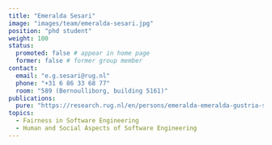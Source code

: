 ```yaml
---
title: "Emeralda Sesari"
image: "images/team/emeralda-sesari.jpg"
position: "phd student"
weight: 100
status:
  promoted: false # appear in home page
  former: false # former group member
contact:
  email: "e.g.sesari@rug.nl"
  phone: "+31 6 86 33 68 77‬"
  room: "589 (Bernoulliborg, building 5161)"
publications:
  pure: "https://research.rug.nl/en/persons/emeralda-emeralda-gustria-sesari/publications/"
topics:
  - Fairness in Software Engineering
  - Human and Social Aspects of Software Engineering
---
```

